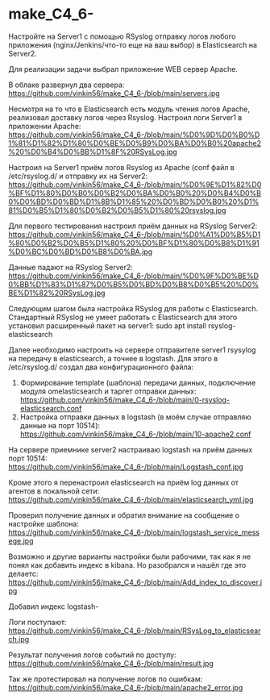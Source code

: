 # make_C4_6-
Настройте на Server1 с помощью RSyslog отправку логов любого приложения (nginx/Jenkins/что-то еще на ваш выбор) в Elasticsearch на Server2.

Для реализации задачи выбрал приложение WEB сервер Apache.

В облаке развернул два сервера:
https://github.com/vinkin56/make_C4_6-/blob/main/servers.jpg

Несмотря на то что в Elasticsearch есть модуль чтения логов Apache, реализовал доставку логов через Rsyslog.
Настроил логи Server1 в приложении Apache:
https://github.com/vinkin56/make_C4_6-/blob/main/%D0%9D%D0%B0%D1%81%D1%82%D1%80%D0%BE%D0%B9%D0%BA%D0%B0%20apache2%20%D0%B4%D0%BB%D1%8F%20RSysLog.jpg

Настроил на Server1 приём логов Rsyslog из Apache (conf файл в /etc/rsyslog.d/ и отправку их на Server2:
https://github.com/vinkin56/make_C4_6-/blob/main/%D0%9E%D1%82%D0%BF%D1%80%D0%B0%D0%B2%D0%BA%D0%B0%20%D0%B4%D0%B0%D0%BD%D0%BD%D1%8B%D1%85%20%D0%BD%D0%B0%20%D1%81%D0%B5%D1%80%D0%B2%D0%B5%D1%80%20rsyslog.jpg

Для первого тестирования настроил приём данных на RSyslog Server2:
https://github.com/vinkin56/make_C4_6-/blob/main/%D0%A1%D0%B5%D1%80%D0%B2%D0%B5%D1%80%20%D0%BF%D1%80%D0%B8%D1%91%D0%BC%D0%BD%D0%B8%D0%BA.jpg

Данные падают на RSyslog Server2:
https://github.com/vinkin56/make_C4_6-/blob/main/%D0%9F%D0%BE%D0%BB%D1%83%D1%87%D0%B5%D0%BD%D0%B8%D0%B5%20%D0%BE%D1%82%20RSysLog.jpg

Следующим шагом была настройка RSyslog для работы с Elasticsearch. Стандартный RSyslog не умеет работать с Elasticsearch для этого установил расширенный пакет на server1:
sudo apt install rsyslog-elasticsearch

Далее необходимо настроить на сервере отправителе server1 rsysylog на передачу в elasticsearch, а точнее в logstash. Для этого в /etc/rsyslog.d/ создал два конфигурационного файла:
1. Формирование template (шаблона) передачи данных, подключение модуля omelasticsearch и таргет отправки данных:
https://github.com/vinkin56/make_C4_6-/blob/main/0-rsyslog-elasticsearch.conf
2. Настройка отправки данных в logstash (в моём случае отправляю данные на порт 10514):
https://github.com/vinkin56/make_C4_6-/blob/main/10-apache2.conf

На сервере приемнике server2 настраиваю logstash на приём данных порт 10514:
https://github.com/vinkin56/make_C4_6-/blob/main/Logstash_conf.jpg

Кроме этого я перенастроил elasticsearch на приём log данных от агентов в локальной сети:
https://github.com/vinkin56/make_C4_6-/blob/main/elasticsearch_yml.jpg

Проверил получение данных и обратил внимание на сообщение о настройке шаблона:
https://github.com/vinkin56/make_C4_6-/blob/main/logstash_service_messege.jpg

Возможно и другие варианты настройки были рабочими, так как я не понял как добавить индекс в kibana. Но разобрался и нашёл где это делаетс:
https://github.com/vinkin56/make_C4_6-/blob/main/Add_index_to_discover.jpg

Добавил индекс logstash-

Логи поступают:
https://github.com/vinkin56/make_C4_6-/blob/main/RSysLog_to_elasticsearch.jpg

Результат получения логов событий по доступу:
https://github.com/vinkin56/make_C4_6-/blob/main/result.jpg

Так же протестировал на получение логов по ошибкам:
https://github.com/vinkin56/make_C4_6-/blob/main/apache2_error.jpg

